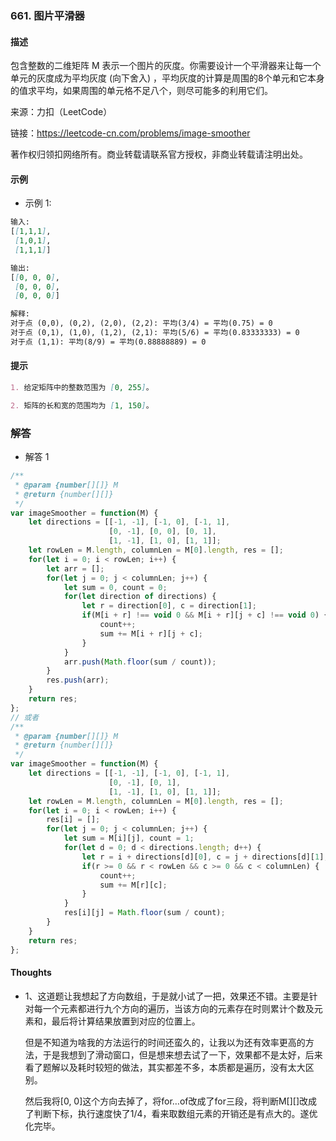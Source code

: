 ### 661. 图片平滑器

#### 描述

包含整数的二维矩阵 M 表示一个图片的灰度。你需要设计一个平滑器来让每一个单元的灰度成为平均灰度 (向下舍入) ，平均灰度的计算是周围的8个单元和它本身的值求平均，如果周围的单元格不足八个，则尽可能多的利用它们。

来源：力扣（LeetCode）

链接：https://leetcode-cn.com/problems/image-smoother

著作权归领扣网络所有。商业转载请联系官方授权，非商业转载请注明出处。

#### 示例

+ 示例 1:
```md
输入:
[[1,1,1],
 [1,0,1],
 [1,1,1]]

输出:
[[0, 0, 0],
 [0, 0, 0],
 [0, 0, 0]]

解释:
对于点 (0,0), (0,2), (2,0), (2,2): 平均(3/4) = 平均(0.75) = 0
对于点 (0,1), (1,0), (1,2), (2,1): 平均(5/6) = 平均(0.83333333) = 0
对于点 (1,1): 平均(8/9) = 平均(0.88888889) = 0
```


#### 提示
```md
1. 给定矩阵中的整数范围为 [0, 255]。

2. 矩阵的长和宽的范围均为 [1, 150]。
```

### 解答

+ 解答 1
```js
/**
 * @param {number[][]} M
 * @return {number[][]}
 */
var imageSmoother = function(M) {
    let directions = [[-1, -1], [-1, 0], [-1, 1],
                      [0, -1], [0, 0], [0, 1],
                      [1, -1], [1, 0], [1, 1]];
    let rowLen = M.length, columnLen = M[0].length, res = [];
    for(let i = 0; i < rowLen; i++) {
        let arr = [];
        for(let j = 0; j < columnLen; j++) {
            let sum = 0, count = 0;
            for(let direction of directions) {
                let r = direction[0], c = direction[1];
                if(M[i + r] !== void 0 && M[i + r][j + c] !== void 0) {
                    count++;
                    sum += M[i + r][j + c];
                }
            }
            arr.push(Math.floor(sum / count));
        }
        res.push(arr);
    }
    return res;
};
// 或者
/**
 * @param {number[][]} M
 * @return {number[][]}
 */
var imageSmoother = function(M) {
    let directions = [[-1, -1], [-1, 0], [-1, 1],
                      [0, -1], [0, 1],
                      [1, -1], [1, 0], [1, 1]];
    let rowLen = M.length, columnLen = M[0].length, res = [];
    for(let i = 0; i < rowLen; i++) {
        res[i] = [];
        for(let j = 0; j < columnLen; j++) {
            let sum = M[i][j], count = 1;
            for(let d = 0; d < directions.length; d++) {
                let r = i + directions[d][0], c = j + directions[d][1];
                if(r >= 0 && r < rowLen && c >= 0 && c < columnLen) {
                    count++;
                    sum += M[r][c];
                }
            }
            res[i][j] = Math.floor(sum / count);
        }
    }
    return res;
};
```

#### Thoughts

+ 1、这道题让我想起了方向数组，于是就小试了一把，效果还不错。主要是针对每一个元素都进行九个方向的遍历，当该方向的元素存在时则累计个数及元素和，最后将计算结果放置到对应的位置上。
  
  但是不知道为啥我的方法运行的时间还蛮久的，让我以为还有效率更高的方法，于是我想到了滑动窗口，但是想来想去试了一下，效果都不是太好，后来看了题解以及耗时较短的做法，其实都差不多，本质都是遍历，没有太大区别。

  然后我将[0, 0]这个方向去掉了，将for…of改成了for三段，将判断M[][]改成了判断下标，执行速度快了1/4，看来取数组元素的开销还是有点大的。遂优化完毕。
